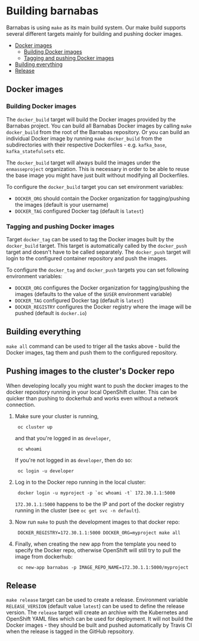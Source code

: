 # Building barnabas

Barnabas is using `make` as its main build system. Our make build supports 
several different targets mainly for building and pushing docker images.

<!-- TOC depthFrom:2 -->

- [Docker images](#docker-images)
    - [Building Docker images](#building-docker-images)
    - [Tagging and pushing Docker images](#tagging-and-pushing-docker-images)
- [Building everything](#building-everything)
- [Release](#release)

<!-- /TOC -->

## Docker images

### Building Docker images

The `docker_build` target will build the Docker images provided by the 
Barnabas project. You can build all Barnabas Docker images by calling 
`make docker_build` from the root of the Barnabas repository. Or you can build 
an individual Docker image by running `make docker_build` from the 
subdirectories with their respective Dockerfiles - e.g. `kafka_base`, 
`kafka_statefulsets` etc.

The `docker_build` target will always build the images under the 
`enmasseproject` organization. This is necessary in order to be able to reuse 
the base image you might have just built without modifying all Dockerfiles.

To configure the `docker_build` target you can set environment variables:
* `DOCKER_ORG` should contain the Docker organization for tagging/pushing 
  the images (default is your username)
* `DOCKER_TAG` configured Docker tag (default is `latest`)

### Tagging and pushing Docker images

Target `docker_tag` can be used to tag the Docker images built by the 
`docker_build` target. This target is automatically called by the `docker_push` 
target and doesn't have to be called separately. The `docker_push` target will 
login to the configured container repository and push the images.

To configure the `docker_tag` and `docker_push` targets you can set following 
environment variables:
* `DOCKER_ORG` configures the Docker organization for tagging/pushing the 
  images (defaults to the value of the `$USER` environment variable)
* `DOCKER_TAG` configured Docker tag (default is `latest`)
* `DOCKER_REGISTRY` configures the Docker registry where the image will 
  be pushed (default is `docker.io`)

## Building everything

`make all` command can be used to triger all the tasks above - build the 
Docker images, tag them and push them to the configured repository.

## Pushing images to the cluster's Docker repo

When developing locally you might want to push the docker images to the docker
repository running in your local OpenShift cluster. This can be quicker than
pushing to dockerhub and works even without a network connection.

1. Make sure your cluster is running,

        oc cluster up

   and that you're logged in as `developer`,

        oc whoami
    
   If you're not logged in as `developer`, then do so:
   
        oc login -u developer
        
2. Log in to the Docker repo running in the local cluster:

        docker login -u myproject -p `oc whoami -t` 172.30.1.1:5000
        
   `172.30.1.1:5000` happens to be the IP and port of the docker registry
   running in the cluster (see `oc get svc -n default`). 
        
3. Now run `make` to push the development images to that docker repo:

        DOCKER_REGISTRY=172.30.1.1:5000 DOCKER_ORG=myproject make all
        
4. Finally, when creating the new app from the template you need to
   specify the Docker repo, otherwise OpenShift will still try to pull 
   the image from dockerhub:
   
        oc new-app barnabas -p IMAGE_REPO_NAME=172.30.1.1:5000/myproject


## Release

`make release` target can be used to create a release. Environment variable 
`RELEASE_VERSION` (default value `latest`) can be used to define the release 
version. The `release` target will create an archive with the Kubernetes and 
OpenShift YAML files which can be used for deployment. It will not build the 
Docker images - they should be built and pushed automatically by Travis CI 
when the release is tagged in the GitHub repsoitory.